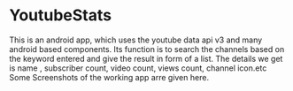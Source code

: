 # YoutubeStats
This is an android app, which uses the youtube data api v3  and many android based components. 
Its function is to search the channels based on the keyword entered and give the result in form of a list. 
The details we get is name , subscriber count,  video count, views count, channel icon.etc
Some Screenshots of the working app arre given here.

